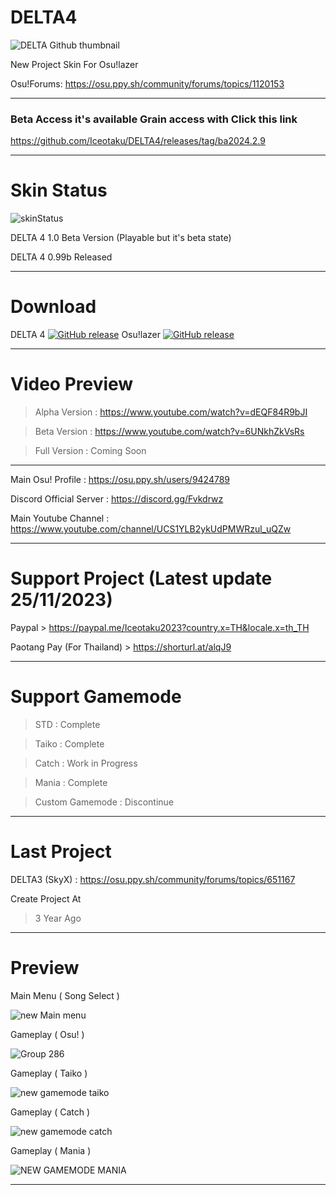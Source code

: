# DELTA4
![DELTA Github thumbnail](https://github.com/Iceotaku/DELTA4/assets/68460824/7bcfb2b5-01b6-498a-bdab-350b8c07a1f6)

New Project Skin For Osu!lazer

Osu!Forums: https://osu.ppy.sh/community/forums/topics/1120153

-----------------------------------------------------------------------------------------------------------------

### Beta Access it's available Grain access with Click this link 
https://github.com/Iceotaku/DELTA4/releases/tag/ba2024.2.9

-----------------------------------------------------------------------------------------------------------------

# Skin Status
![skinStatus](https://github.com/Iceotaku/DELTA4/assets/68460824/c3c07a49-7357-4c96-81c5-0e713f82b3f3)

DELTA 4 1.0 Beta Version (Playable but it's beta state)

DELTA 4 0.99b Released 

-----------------------------------------------------------------------------------------------------------------
# Download

DELTA 4 [![GitHub release](https://img.shields.io/github/release/Iceotaku/DELTA4)](https://github.com/Iceotaku/DELTA4/releases/latest) 
Osu!lazer [![GitHub release](https://img.shields.io/github/release/ppy/osu.svg)](https://github.com/ppy/osu/releases/latest)

-----------------------------------------------------------------------------------------------------------------

# Video Preview
> Alpha Version : https://www.youtube.com/watch?v=dEQF84R9bJI

> Beta Version : https://www.youtube.com/watch?v=6UNkhZkVsRs

> Full Version : Coming Soon

-----------------------------------------------------------------------------------------------------------------

Main Osu! Profile : https://osu.ppy.sh/users/9424789

Discord Official Server : https://discord.gg/Fvkdrwz

Main Youtube Channel : https://www.youtube.com/channel/UCS1YLB2ykUdPMWRzul_uQZw

-----------------------------------------------------------------------------------------------------------------

# Support Project (Latest update 25/11/2023)

Paypal > https://paypal.me/Iceotaku2023?country.x=TH&locale.x=th_TH

Paotang Pay (For Thailand) > https://shorturl.at/alqJ9

-----------------------------------------------------------------------------------------------------------------

# Support Gamemode

> STD : Complete

> Taiko : Complete

> Catch : Work in Progress

> Mania : Complete

> Custom Gamemode : Discontinue 

-----------------------------------------------------------------------------------------------------------------
# Last Project

DELTA3 (SkyX) : https://osu.ppy.sh/community/forums/topics/651167

Create Project At
> 3 Year Ago

-----------------------------------------------------------------------------------------------------------------

# Preview

Main Menu ( Song Select )

![new Main menu](https://github.com/Iceotaku/DELTA4/assets/68460824/99514f89-2517-4ffb-b660-b42cda7b7523)

Gameplay ( Osu! )

![Group 286](https://github.com/Iceotaku/DELTA4/assets/68460824/926f7bd8-5f64-4501-9beb-b10c3de279f0)

Gameplay ( Taiko )

![new gamemode taiko](https://github.com/Iceotaku/DELTA4/assets/68460824/e3d1b98b-94af-4a3e-9f51-afd01cb71f9f)

Gameplay ( Catch )

![new gamemode catch](https://github.com/Iceotaku/DELTA4/assets/68460824/d1d2646b-efdd-4366-80ab-0935f192c69d)

Gameplay ( Mania )

![NEW GAMEMODE MANIA](https://github.com/Iceotaku/DELTA4/assets/68460824/87428525-31b1-459f-8d0f-604e97e20c41)

-----------------------------------------------------------------------------------------------------------------
